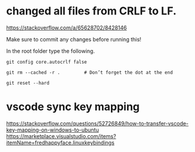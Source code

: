 # changed all files from CRLF to LF.
https://stackoverflow.com/a/65628702/8428146

Make sure to commit any changes before running this!

In the root folder type the following.
```
git config core.autocrlf false

git rm --cached -r .         # Don’t forget the dot at the end

git reset --hard
```

# vscode sync key mapping
https://stackoverflow.com/questions/52726849/how-to-transfer-vscode-key-mapping-on-windows-to-ubuntu
https://marketplace.visualstudio.com/items?itemName=fredhappyface.linuxkeybindings
